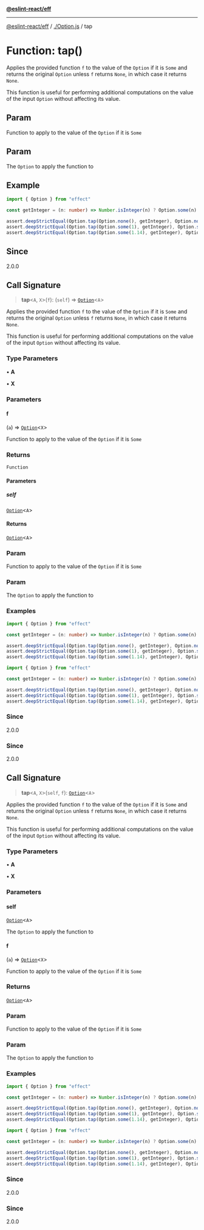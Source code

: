 [**@eslint-react/eff**](../../README.md)

***

[@eslint-react/eff](../../README.md) / [./Option.js](../README.md) / tap

# Function: tap()

Applies the provided function `f` to the value of the `Option` if it is `Some` and returns the original `Option`
unless `f` returns `None`, in which case it returns `None`.

This function is useful for performing additional computations on the value of the input `Option` without affecting its value.

## Param

Function to apply to the value of the `Option` if it is `Some`

## Param

The `Option` to apply the function to

## Example

```ts
import { Option } from "effect"

const getInteger = (n: number) => Number.isInteger(n) ? Option.some(n) : Option.none()

assert.deepStrictEqual(Option.tap(Option.none(), getInteger), Option.none())
assert.deepStrictEqual(Option.tap(Option.some(1), getInteger), Option.some(1))
assert.deepStrictEqual(Option.tap(Option.some(1.14), getInteger), Option.none())
```

## Since

2.0.0

## Call Signature

> **tap**\<`A`, `X`\>(`f`): (`self`) => [`Option`](../type-aliases/Option.md)\<`A`\>

Applies the provided function `f` to the value of the `Option` if it is `Some` and returns the original `Option`
unless `f` returns `None`, in which case it returns `None`.

This function is useful for performing additional computations on the value of the input `Option` without affecting its value.

### Type Parameters

• **A**

• **X**

### Parameters

#### f

(`a`) => [`Option`](../type-aliases/Option.md)\<`X`\>

Function to apply to the value of the `Option` if it is `Some`

### Returns

`Function`

#### Parameters

##### self

[`Option`](../type-aliases/Option.md)\<`A`\>

#### Returns

[`Option`](../type-aliases/Option.md)\<`A`\>

### Param

Function to apply to the value of the `Option` if it is `Some`

### Param

The `Option` to apply the function to

### Examples

```ts
import { Option } from "effect"

const getInteger = (n: number) => Number.isInteger(n) ? Option.some(n) : Option.none()

assert.deepStrictEqual(Option.tap(Option.none(), getInteger), Option.none())
assert.deepStrictEqual(Option.tap(Option.some(1), getInteger), Option.some(1))
assert.deepStrictEqual(Option.tap(Option.some(1.14), getInteger), Option.none())
```

```ts
import { Option } from "effect"

const getInteger = (n: number) => Number.isInteger(n) ? Option.some(n) : Option.none()

assert.deepStrictEqual(Option.tap(Option.none(), getInteger), Option.none())
assert.deepStrictEqual(Option.tap(Option.some(1), getInteger), Option.some(1))
assert.deepStrictEqual(Option.tap(Option.some(1.14), getInteger), Option.none())
```

### Since

2.0.0

### Since

2.0.0

## Call Signature

> **tap**\<`A`, `X`\>(`self`, `f`): [`Option`](../type-aliases/Option.md)\<`A`\>

Applies the provided function `f` to the value of the `Option` if it is `Some` and returns the original `Option`
unless `f` returns `None`, in which case it returns `None`.

This function is useful for performing additional computations on the value of the input `Option` without affecting its value.

### Type Parameters

• **A**

• **X**

### Parameters

#### self

[`Option`](../type-aliases/Option.md)\<`A`\>

The `Option` to apply the function to

#### f

(`a`) => [`Option`](../type-aliases/Option.md)\<`X`\>

Function to apply to the value of the `Option` if it is `Some`

### Returns

[`Option`](../type-aliases/Option.md)\<`A`\>

### Param

Function to apply to the value of the `Option` if it is `Some`

### Param

The `Option` to apply the function to

### Examples

```ts
import { Option } from "effect"

const getInteger = (n: number) => Number.isInteger(n) ? Option.some(n) : Option.none()

assert.deepStrictEqual(Option.tap(Option.none(), getInteger), Option.none())
assert.deepStrictEqual(Option.tap(Option.some(1), getInteger), Option.some(1))
assert.deepStrictEqual(Option.tap(Option.some(1.14), getInteger), Option.none())
```

```ts
import { Option } from "effect"

const getInteger = (n: number) => Number.isInteger(n) ? Option.some(n) : Option.none()

assert.deepStrictEqual(Option.tap(Option.none(), getInteger), Option.none())
assert.deepStrictEqual(Option.tap(Option.some(1), getInteger), Option.some(1))
assert.deepStrictEqual(Option.tap(Option.some(1.14), getInteger), Option.none())
```

### Since

2.0.0

### Since

2.0.0
